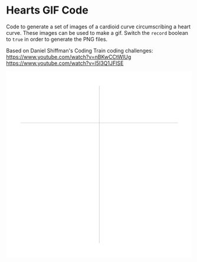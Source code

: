 # Hearts GIF Code

Code to generate a set of images of a cardioid curve circumscribing a heart curve. These images can be used to make a gif. Switch the `record` boolean to `true` in order to generate the PNG files.

Based on Daniel Shiffman's Coding Train coding challenges:
https://www.youtube.com/watch?v=nBKwCCtWlUg
https://www.youtube.com/watch?v=l5I3Q1JFISE

<p align="center">
  <img src="images/hearts.gif"/>
</p>